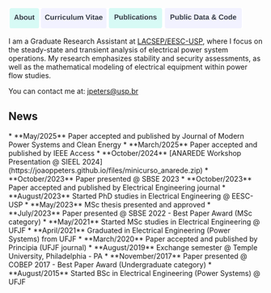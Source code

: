 <a href="https://joaoppeters.github.io/about/"><img src="/images/about_button.png" alt="drawing" height="40"/></a><a href="https://joaoppeters.github.io/cv/"><img src="/images/cv_button.png" alt="drawing" height="40"/></a><a href="https://joaoppeters.github.io/pubs/"><img src="/images/pub_button.png" alt="drawing" height="40"/></a><a href="https://joaoppeters.github.io/code/"><img src="/images/code_button.png" alt="drawing" height="40"/></a>

I am a Graduate Research Assistant at [LACSEP/EESC-USP](https://lacsep.github.io), where I focus on the steady-state and transient analysis of electrical power system operations. My research emphasizes stability and security assessments, as well as the mathematical modeling of electrical equipment within power flow studies.

You can contact me at: [jpeters@usp.br](mailto:jpeters@usp.br)

<h2>News</h2>
* **May/2025** Paper accepted and published by Journal of Modern Power Systems and Clean Energy
* **March/2025** Paper accepted and published by IEEE Access
* **October/2024** [ANAREDE Workshop Presentation @ SIEEL 2024](https://joaoppeters.github.io/files/minicurso_anarede.zip)
* **October/2023** Paper presented @ SBSE 2023
* **October/2023** Paper accepted and published by Electrical Engineering journal
* **August/2023** Started PhD studies in Electrical Engineering @ EESC-USP
* **May/2023** MSc thesis presented and approved
* **July/2023** Paper presented @ SBSE 2022 - Best Paper Award (MSc category)
* **May/2021** Started MSc studies in Electrical Engineering @ UFJF
* **April/2021** Graduated in Electrical Engineering (Power Systems) from UFJF
* **March/2020** Paper accepted and published by Principia (UFJF journal)
* **August/2019** Exchange semester @ Temple University, Philadelphia - PA
* **November/2017** Paper presented @ COBEP 2017 - Best Paper Award (Undergraduate category)
* **August/2015** Started BSc in Electrical Engineering (Power Systems) @ UFJF